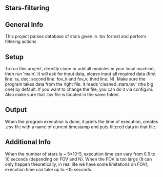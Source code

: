 ## Stars-filtering
## General Info
This project parses database of stars given in .tsv format and perform filtering actions
## Setup
To run this project, directly clone or add all modules in your local machine, then run 'main'.
It will ask for input data, please input all required data (first line: ra, dec; second line: fov_h and fov_v; third line: N).
Make sure the program takes data from the right file. It reads 'cleaned_stars.tsv' (the big one) by default. If you want to change the file, you can do it via config.ini. Also make sure that .tsv file is located in the same folder.
## Output
When the program execution is done, it prints the time of execution, creates .csv file with a name of current timestamp and puts filtered data in that file.
## Additional Info
When the number of stars is ~ 5*10^5, execution time can vary from 0.5 to 10 seconds (depending on FOV and N). When the FOV is too large (It can only happen theoretically, in real life we have some limitations on FOV), execution time can take up to ~15 seconds.
